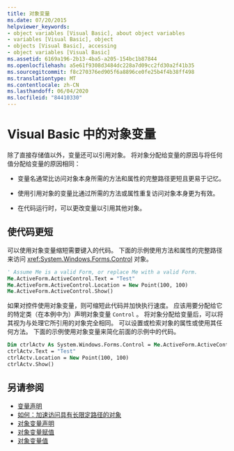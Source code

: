 ```yaml
---
title: 对象变量
ms.date: 07/20/2015
helpviewer_keywords:
- object variables [Visual Basic], about object variables
- variables [Visual Basic], object
- objects [Visual Basic], accessing
- object variables [Visual Basic]
ms.assetid: 6169a196-2b13-4ba5-a205-154bc1b87844
ms.openlocfilehash: a5e61f9308d3484dc228a7d09cc2fd30a2f41b35
ms.sourcegitcommit: f8c270376ed905f6a8896ce0fe25b4f4b38ff498
ms.translationtype: MT
ms.contentlocale: zh-CN
ms.lasthandoff: 06/04/2020
ms.locfileid: "84410330"
---
```

# <a name="object-variables-in-visual-basic"></a>Visual Basic 中的对象变量

除了直接存储值以外，变量还可以引用对象。 将对象分配给变量的原因与将任何值分配给变量的原因相同：

- 变量名通常比访问对象本身所需的方法和属性的完整路径更短且更易于记忆。

- 使用引用对象的变量比通过所需的方法或属性重复访问对象本身更为有效。

- 在代码运行时，可以更改变量以引用其他对象。

## <a name="making-code-shorter"></a>使代码更短

可以使用对象变量缩短需要键入的代码。 下面的示例使用方法和属性的完整路径来访问 <xref:System.Windows.Forms.Control> 对象。

```vb
' Assume Me is a valid Form, or replace Me with a valid Form.
Me.ActiveForm.ActiveControl.Text = "Test"
Me.ActiveForm.ActiveControl.Location = New Point(100, 100)
Me.ActiveForm.ActiveControl.Show()
```

如果对控件使用对象变量，则可缩短此代码并加快执行速度。 应该用要分配给它的特定类（在本例中为）声明对象变量 `Control` 。 将对象分配给变量后，可以将其视为与处理它所引用的对象完全相同。 可以设置或检索对象的属性或使用其任何方法。 下面的示例使用对象变量来简化前面的示例中的代码。

```vb
Dim ctrlActv As System.Windows.Forms.Control = Me.ActiveForm.ActiveControl
ctrlActv.Text = "Test"
ctrlActv.Location = New Point(100, 100)
ctrlActv.Show()
```

## <a name="see-also"></a>另请参阅

- [变量声明](variable-declaration.md)
- [如何：加速访问具有长限定路径的对象](how-to-speed-up-access-to-an-object-with-a-long-qualification-path.md)
- [对象变量声明](object-variable-declaration.md)
- [对象变量赋值](object-variable-assignment.md)
- [对象变量值](object-variable-values.md)
